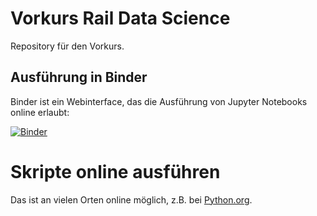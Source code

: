 # Vorkurs Rail Data Science

Repository für den Vorkurs.

## Ausführung in Binder

Binder ist ein Webinterface, das die Ausführung von Jupyter Notebooks online erlaubt:

[![Binder](https://mybinder.org/badge_logo.svg)](https://mybinder.org/v2/gh/RailProfAC/Vorkurs-Data-Science-for-Rail/HEAD)

# Skripte online ausführen

Das ist an vielen Orten online möglich, z.B. bei [Python.org](https://www.python.org/shell/).

